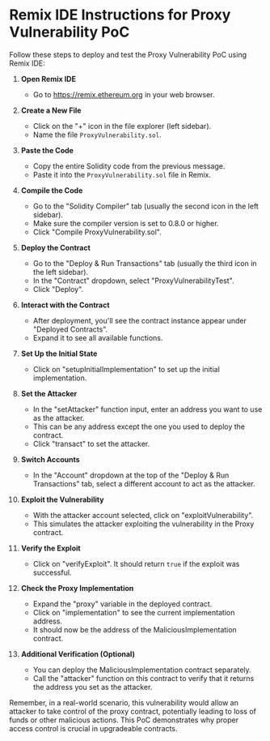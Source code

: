 # Remix IDE Instructions for Proxy Vulnerability PoC

Follow these steps to deploy and test the Proxy Vulnerability PoC using Remix IDE:

1. **Open Remix IDE**
   - Go to https://remix.ethereum.org in your web browser.

2. **Create a New File**
   - Click on the "+" icon in the file explorer (left sidebar).
   - Name the file `ProxyVulnerability.sol`.

3. **Paste the Code**
   - Copy the entire Solidity code from the previous message.
   - Paste it into the `ProxyVulnerability.sol` file in Remix.

4. **Compile the Code**
   - Go to the "Solidity Compiler" tab (usually the second icon in the left sidebar).
   - Make sure the compiler version is set to 0.8.0 or higher.
   - Click "Compile ProxyVulnerability.sol".

5. **Deploy the Contract**
   - Go to the "Deploy & Run Transactions" tab (usually the third icon in the left sidebar).
   - In the "Contract" dropdown, select "ProxyVulnerabilityTest".
   - Click "Deploy".

6. **Interact with the Contract**
   - After deployment, you'll see the contract instance appear under "Deployed Contracts".
   - Expand it to see all available functions.

7. **Set Up the Initial State**
   - Click on "setupInitialImplementation" to set up the initial implementation.

8. **Set the Attacker**
   - In the "setAttacker" function input, enter an address you want to use as the attacker.
   - This can be any address except the one you used to deploy the contract.
   - Click "transact" to set the attacker.

9. **Switch Accounts**
   - In the "Account" dropdown at the top of the "Deploy & Run Transactions" tab, select a different account to act as the attacker.

10. **Exploit the Vulnerability**
    - With the attacker account selected, click on "exploitVulnerability".
    - This simulates the attacker exploiting the vulnerability in the Proxy contract.

11. **Verify the Exploit**
    - Click on "verifyExploit". It should return `true` if the exploit was successful.

12. **Check the Proxy Implementation**
    - Expand the "proxy" variable in the deployed contract.
    - Click on "implementation" to see the current implementation address.
    - It should now be the address of the MaliciousImplementation contract.

13. **Additional Verification (Optional)**
    - You can deploy the MaliciousImplementation contract separately.
    - Call the "attacker" function on this contract to verify that it returns the address you set as the attacker.

Remember, in a real-world scenario, this vulnerability would allow an attacker to take control of the proxy contract, potentially leading to loss of funds or other malicious actions. This PoC demonstrates why proper access control is crucial in upgradeable contracts.
